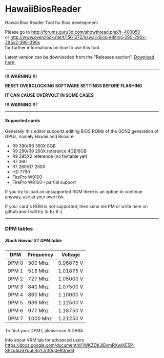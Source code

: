 # HawaiiBiosReader
Hawaii Bios Reader Tool for Bios development

Please go to http://forums.guru3d.com/showthread.php?t=400050   
or http://www.overclock.net/t/1561372/hawaii-bios-editing-290-290x-295x2-390-390x   
for further informations on how to use this tool.

Latest version can be downloaded from the "Releases section". [Download here.](https://github.com/OneB1t/HawaiiBiosReader/releases)

-----

**!!! WARNING !!!**

**RESET OVERCLOCKING SOFTWARE SETTINGS BEFORE FLASHING**

**IT CAN CAUSE OVERVOLT IN SOME CASES**

**!!! WARNING !!!**

-----

#### Supported cards

Generally this editor supports editing BIOS ROMs of the GCN2 generation of GPUs, namely Hawaii and Bonaire.

* R9 390/R9 390X 8GB
* R9 290/R9 290X reference 4GB/8GB
* R9 295X2 reference (no fantable yet)
* R7 360
* R7 260/R7 260X
* HD 7790
* FirePro W9100
* FirePro W8100 - partial support

If you try to load an unsupported ROM there is an option to continue anyway, use at your own risk.

If your card's ROM is not supported, then send me PM or write here on github and I will try to fix it :)

-----

### DPM tables

##### Stock Hawaii XT DPM table

| DPM   | Frequency | Voltage   |
| ----- | --------- | --------- |
| DPM 0 |  300 Mhz  | 0.96875 V |
| DPM 1 |  516 Mhz  | 1.01875 V|
| DPM 2 |  727 Mhz  | 1.05000 V |
| DPM 3 |  840 Mhz  | 1.07500 V |
| DPM 4 |  890 Mhz  | 1.10000 V |
| DPM 5 |  936 Mhz  | 1.12500 V |
| DPM 6 |  977 Mhz  | 1.18750 V |
| DPM 7 | 1000 Mhz  | 1.21250 V |

To find your DPM7, please use AIDA64.

Info about VRM tab for advanced users
https://docs.google.com/document/d/1WKZDKJlBvmRXwIKE5P-Shzu4iJ6YpuLRqYJr00gdeR0/edit
